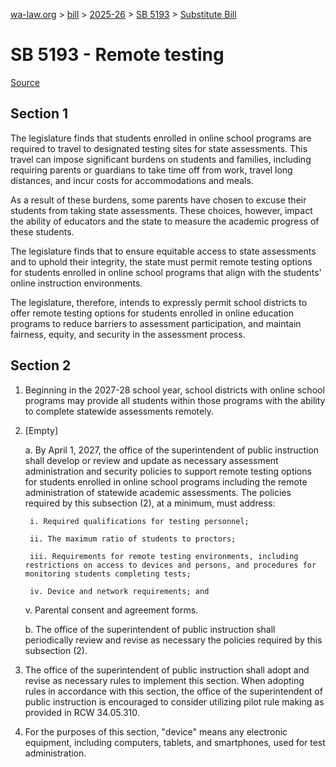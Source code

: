 [wa-law.org](/) > [bill](/bill/) > [2025-26](/bill/2025-26/) > [SB 5193](/bill/2025-26/sb/5193/) > [Substitute Bill](/bill/2025-26/sb/5193/S/)

# SB 5193 - Remote testing

[Source](http://lawfilesext.leg.wa.gov/biennium/2025-26/Pdf/Bills/Senate%20Bills/5193-S.pdf)

## Section 1
The legislature finds that students enrolled in online school programs are required to travel to designated testing sites for state assessments. This travel can impose significant burdens on students and families, including requiring parents or guardians to take time off from work, travel long distances, and incur costs for accommodations and meals.

As a result of these burdens, some parents have chosen to excuse their students from taking state assessments. These choices, however, impact the ability of educators and the state to measure the academic progress of these students.

The legislature finds that to ensure equitable access to state assessments and to uphold their integrity, the state must permit remote testing options for students enrolled in online school programs that align with the students' online instruction environments.

The legislature, therefore, intends to expressly permit school districts to offer remote testing options for students enrolled in online education programs to reduce barriers to assessment participation, and maintain fairness, equity, and security in the assessment process.

## Section 2
1. Beginning in the 2027-28 school year, school districts with online school programs may provide all students within those programs with the ability to complete statewide assessments remotely.

2. [Empty]

    a. By April 1, 2027, the office of the superintendent of public instruction shall develop or review and update as necessary assessment administration and security policies to support remote testing options for students enrolled in online school programs including the remote administration of statewide academic assessments. The policies required by this subsection (2), at a minimum, must address:

        i. Required qualifications for testing personnel;

        ii. The maximum ratio of students to proctors;

        iii. Requirements for remote testing environments, including restrictions on access to devices and persons, and procedures for monitoring students completing tests;

        iv. Device and network requirements; and

    v. Parental consent and agreement forms.

    b. The office of the superintendent of public instruction shall periodically review and revise as necessary the policies required by this subsection (2).

3. The office of the superintendent of public instruction shall adopt and revise as necessary rules to implement this section. When adopting rules in accordance with this section, the office of the superintendent of public instruction is encouraged to consider utilizing pilot rule making as provided in RCW 34.05.310.

4. For the purposes of this section, "device" means any electronic equipment, including computers, tablets, and smartphones, used for test administration.

